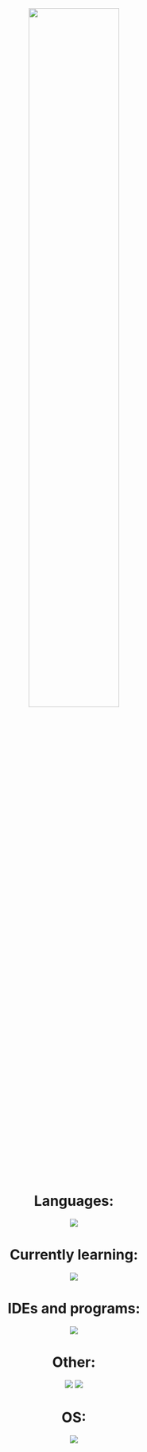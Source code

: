 <div align="center" style="width=100%">
    <a href="https://wakatime.com/@b1c25f74-0bce-4dc9-bd10-50b9bb1f9d05">
        <img src="https://wakatime.com/badge/user/b1c25f74-0bce-4dc9-bd10-50b9bb1f9d05.svg" width=60% />
    </a>
    <h1>
        Languages:
    </h1>
        <img src="https://skillicons.dev/icons?i=cs,java,lua,py,html,css,md&theme=dark">
    <h1>
        Currently learning:
    </h1>
        <img src="https://skillicons.dev/icons?i=html,css,js,nestjs&theme=dark&perline=5">
    <h1>
        IDEs and programs:
    </h1>
        <img src="https://skillicons.dev/icons?i=idea,pycharm,webstorm,ps,pr,androidstudio,robloxstudio,unity,visualstudio,vscode&theme=dark&perline=5">
    <h1>
        Other:
    </h1>
        <img src="https://skillicons.dev/icons?i=arduino,discord,bots,figma,firebase,gcp,git&theme=dark">
        <img src="https://skillicons.dev/icons?i=github,qt,sqlite,stackoverflow,sublime&theme=dark">
    <h1>
        OS:
    </h1>
    <img src="https://skillicons.dev/icons?i=windows&theme=dark">
</div>
